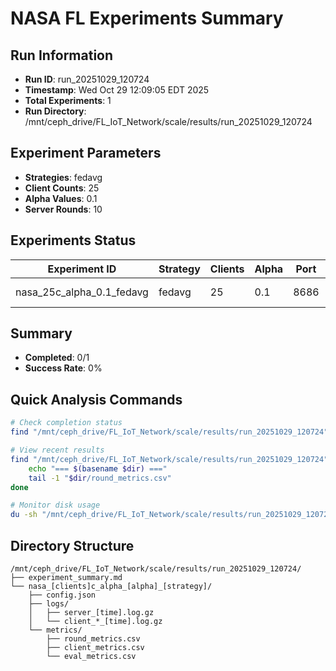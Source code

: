 # NASA FL Experiments Summary

## Run Information
- **Run ID**: run_20251029_120724
- **Timestamp**: Wed Oct 29 12:09:05 EDT 2025
- **Total Experiments**: 1
- **Run Directory**: /mnt/ceph_drive/FL_IoT_Network/scale/results/run_20251029_120724

## Experiment Parameters
- **Strategies**: fedavg
- **Client Counts**: 25
- **Alpha Values**: 0.1
- **Server Rounds**: 10

## Experiments Status

| Experiment ID | Strategy | Clients | Alpha | Port | Status | Results |
|---------------|----------|---------|-------|------|--------|---------|
| nasa_25c_alpha_0.1_fedavg | fedavg | 25 | 0.1 | 8686 | ⚠️ Partial | - |

## Summary
- **Completed**: 0/1
- **Success Rate**: 0%

## Quick Analysis Commands
```bash
# Check completion status
find "/mnt/ceph_drive/FL_IoT_Network/scale/results/run_20251029_120724" -name "round_metrics.csv" | wc -l

# View recent results
find "/mnt/ceph_drive/FL_IoT_Network/scale/results/run_20251029_120724" -name "round_metrics.csv" -exec dirname {} \; | while read dir; do
    echo "=== $(basename $dir) ==="
    tail -1 "$dir/round_metrics.csv"
done

# Monitor disk usage
du -sh "/mnt/ceph_drive/FL_IoT_Network/scale/results/run_20251029_120724"
```

## Directory Structure
```
/mnt/ceph_drive/FL_IoT_Network/scale/results/run_20251029_120724/
├── experiment_summary.md
└── nasa_[clients]c_alpha_[alpha]_[strategy]/
    ├── config.json
    ├── logs/
    │   ├── server_[time].log.gz
    │   └── client_*_[time].log.gz
    └── metrics/
        ├── round_metrics.csv
        ├── client_metrics.csv
        └── eval_metrics.csv
```

